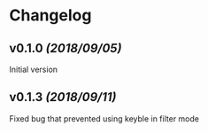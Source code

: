 # Changelog

## v0.1.0 *(2018/09/05)*

Initial version

## v0.1.3 *(2018/09/11)*

Fixed bug that prevented using keyble in filter mode
